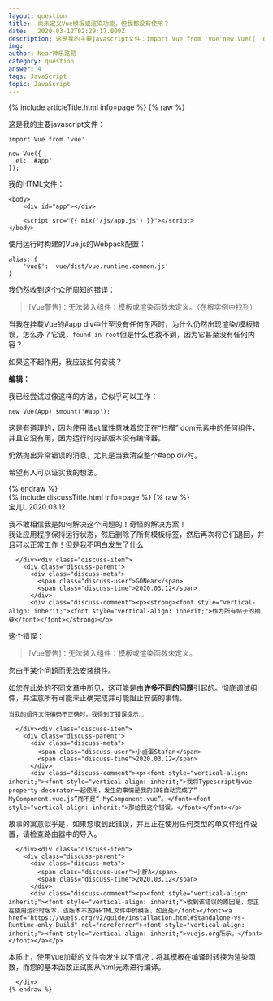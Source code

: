 ```yaml
---
layout: question
title:  尚未定义Vue模板或渲染功能，但我都没有使用？
date:   2020-03-12T02:29:17.000Z
description: 这是我的主要javascript文件：import Vue from 'vue'new Vue({  el  '#app'});我的HT...
img: 
author: Near神乐路易
category: question
answer: 4
tags: JavaScript
topic: JavaScript
---
```

<div class="article-root">
  <div class="article">
    {% include articleTitle.html info=page %}
    {% raw %}
    <div class="article-content"><p><font style="vertical-align: inherit;"><font style="vertical-align: inherit;">这是我的主要javascript文件：</font></font></p>

<pre><code>import Vue from 'vue'<font></font>
<font></font>
new Vue({<font></font>
  el: '#app'<font></font>
});<font></font>
</code></pre>

<p><font style="vertical-align: inherit;"><font style="vertical-align: inherit;">我的HTML文件：</font></font></p>

<pre><code>&lt;body&gt;<font></font>
    &lt;div id="app"&gt;&lt;/div&gt;<font></font>
<font></font>
    &lt;script src="{{ mix('/js/app.js') }}"&gt;&lt;/script&gt;<font></font>
&lt;/body&gt;<font></font>
</code></pre>

<p><font style="vertical-align: inherit;"><font style="vertical-align: inherit;">使用运行时构建的Vue.js的Webpack配置：</font></font></p>

<pre><code>alias: {<font></font>
    'vue$': 'vue/dist/vue.runtime.common.js'<font></font>
}<font></font>
</code></pre>

<p><font style="vertical-align: inherit;"><font style="vertical-align: inherit;">我仍然收到这个众所周知的错误：</font></font></p>

<blockquote>
  <p><font style="vertical-align: inherit;"><font style="vertical-align: inherit;">[Vue警告]：无法装入组件：模板或渲染函数未定义。</font><font style="vertical-align: inherit;">（在根实例中找到）</font></font></p>
</blockquote>

<p><font style="vertical-align: inherit;"><font style="vertical-align: inherit;">当我在挂载Vue的#app div中什至没有任何东西时，为什么仍然出现渲染/模板错误，怎么办？</font><font style="vertical-align: inherit;">它说，</font></font><code>found in root</code><font style="vertical-align: inherit;"><font style="vertical-align: inherit;">但是什么也找不到，因为它甚至没有任何内容？</font></font></p>

<p><font style="vertical-align: inherit;"><font style="vertical-align: inherit;">如果这不起作用，我应该如何安装？</font></font></p>

<p><strong><font style="vertical-align: inherit;"><font style="vertical-align: inherit;">编辑：</font></font></strong></p>

<p><font style="vertical-align: inherit;"><font style="vertical-align: inherit;">我已经尝试过像这样的方法，它似乎可以工作：</font></font></p>

<pre><code>new Vue(App).$mount('#app');
</code></pre>

<p><font style="vertical-align: inherit;"><font style="vertical-align: inherit;">这是有道理的，因为使用该</font></font><code>el</code><font style="vertical-align: inherit;"><font style="vertical-align: inherit;">属性意味着您正在“扫描” dom元素中的任何组件，并且它没有用，因为运行时内部版本没有编译器。</font></font></p>

<p><font style="vertical-align: inherit;"><font style="vertical-align: inherit;">仍然抛出异常错误的消息，尤其是当我清空整个#app div时。</font></font></p>

<p><font style="vertical-align: inherit;"><font style="vertical-align: inherit;">希望有人可以证实我的想法。</font></font></p></div>
    {% endraw %}
  </div>

  <div class="discuss-wrapper">
    {% include discussTitle.html info=page %}
    {% raw %}
    <div class="discuss-item">
        <div class="discuss-parent">
          <div class="discuss-meta">
            <span class="discuss-user">宝儿L</span>
            <span class="discuss-time">2020.03.12</span>
          </div>
          <div class="discuss-comment"><p><font style="vertical-align: inherit;"><font style="vertical-align: inherit;">我不敢相信我是如何解决这个问题的！</font><font style="vertical-align: inherit;">奇怪的解决方案！</font></font><br><font style="vertical-align: inherit;"><font style="vertical-align: inherit;">
我让应用程序保持运行状态，然后删除了所有模板标签，然后再次将它们退回，并且可以正常工作！</font><font style="vertical-align: inherit;">但是我不明白发生了什么</font></font></p></div>
        </div>
        
      </div><div class="discuss-item">
        <div class="discuss-parent">
          <div class="discuss-meta">
            <span class="discuss-user">GONear</span>
            <span class="discuss-time">2020.03.12</span>
          </div>
          <div class="discuss-comment"><p><strong><font style="vertical-align: inherit;"><font style="vertical-align: inherit;">作为所有帖子的摘要</font></font></strong></p>

<p><font style="vertical-align: inherit;"><font style="vertical-align: inherit;">这个错误：</font></font></p>

<blockquote>
  <p><font style="vertical-align: inherit;"><font style="vertical-align: inherit;">[Vue警告]：无法装入组件：模板或渲染函数未定义。 </font></font></p>
</blockquote>

<p><font style="vertical-align: inherit;"><font style="vertical-align: inherit;">您由于某个问题而无法安装组件。</font></font></p>

<p><font style="vertical-align: inherit;"><font style="vertical-align: inherit;">如您在此处的不同文章中所见，</font><font style="vertical-align: inherit;">这可能是由</font></font><strong><font style="vertical-align: inherit;"><font style="vertical-align: inherit;">许多不同的问题</font></font></strong><font style="vertical-align: inherit;"><font style="vertical-align: inherit;">引起的</font><font style="vertical-align: inherit;">。</font><font style="vertical-align: inherit;">彻底调试组件，并注意所有可能未正确完成并可能阻止安装的事情。</font></font></p>

<p><sub><font style="vertical-align: inherit;"><font style="vertical-align: inherit;">当我的组件文件编码不正确时，我得到了错误提示...</font></font></sub></p></div>
        </div>
        
      </div><div class="discuss-item">
        <div class="discuss-parent">
          <div class="discuss-meta">
            <span class="discuss-user">小卤蛋Stafan</span>
            <span class="discuss-time">2020.03.12</span>
          </div>
          <div class="discuss-comment"><p><font style="vertical-align: inherit;"><font style="vertical-align: inherit;">我将Typescript与vue-property-decorator一起使用，发生的事情是我的IDE自动完成了“ MyComponent.vue.js”而不是“ MyComponent.vue”。</font><font style="vertical-align: inherit;">那给我这个错误。</font></font></p>

<p><font style="vertical-align: inherit;"><font style="vertical-align: inherit;">故事的寓意似乎是，如果您收到此错误，并且正在使用任何类型的单文件组件设置，请检查路由器中的导入。 </font></font></p></div>
        </div>
        
      </div><div class="discuss-item">
        <div class="discuss-parent">
          <div class="discuss-meta">
            <span class="discuss-user">小胖A</span>
            <span class="discuss-time">2020.03.12</span>
          </div>
          <div class="discuss-comment"><p><font style="vertical-align: inherit;"><font style="vertical-align: inherit;">收到该错误的原因是，您正在使用运行时版本，该版本不支持HTML文件中的模板，如此处</font></font><a href="https://vuejs.org/v2/guide/installation.html#Standalone-vs-Runtime-only-Build" rel="noreferrer"><font style="vertical-align: inherit;"><font style="vertical-align: inherit;">vuejs.org所示。</font></font></a></p>

<p><font style="vertical-align: inherit;"><font style="vertical-align: inherit;">本质上，使用vue加载的文件会发生以下情况：将其模板在编译时转换为渲染函数，而您的基本函数正试图从html元素进行编译。</font></font></p></div>
        </div>
        
      </div>
    {% endraw %}
  </div>
<div>
